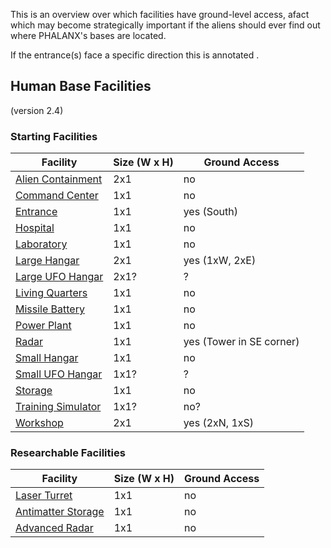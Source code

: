 This is an overview over which facilities have ground-level access,
afact which may become strategically important if the aliens should ever
find out where PHALANX's bases are located.

If the entrance(s) face a specific direction this is annotated .

## Human Base Facilities

(version 2.4)

### Starting Facilities

| Facility                                                                   | Size (W x H) | Ground Access            |
|----------------------------------------------------------------------------|--------------|--------------------------|
| [Alien Containment](Base_Facilities/Alien_Containment_Facility "wikilink") | 2x1          | no                       |
| [Command Center](Base_Facilities/Command_Center "wikilink")                | 1x1          | no                       |
| [Entrance](Base_Facilities/Entrance "wikilink")                            | 1x1          | yes (South)              |
| [Hospital](Base_Facilities/Hospital "wikilink")                            | 1x1          | no                       |
| [Laboratory](Base_Facilities/Laboratory "wikilink")                        | 1x1          | no                       |
| [Large Hangar](Base_Facilities/Large_Hangar "wikilink")                    | 2x1          | yes (1xW, 2xE)           |
| [Large UFO Hangar](Base_Facilities/Large_UFO_Hangar "wikilink")            | 2x1?         | ?                        |
| [Living Quarters](Base_Facilities/Living_Quarters "wikilink")              | 1x1          | no                       |
| [Missile Battery](Base_Facilities/Missile_Battery "wikilink")              | 1x1          | no                       |
| [Power Plant](Base_Facilities/Power_Plant "wikilink")                      | 1x1          | no                       |
| [Radar](Base_Facilities/Radar "wikilink")                                  | 1x1          | yes (Tower in SE corner) |
| [Small Hangar](Base_Facilities/Small_Hangar "wikilink")                    | 1x1          | no                       |
| [Small UFO Hangar](Base_Facilities/Small_UFO_Hangar "wikilink")            | 1x1?         | ?                        |
| [Storage](Base_Facilities/Storage "wikilink")                              | 1x1          | no                       |
| [Training Simulator](Base_Facilities/Training_Simulator "wikilink")        | 1x1?         | no?                      |
| [Workshop](Base_Facilities/Workshop "wikilink")                            | 2x1          | yes (2xN, 1xS)           |

### Researchable Facilities

| Facility                                                             | Size (W x H) | Ground Access |
|----------------------------------------------------------------------|--------------|---------------|
| [Laser Turret](Base_Facilities/Base-Defence_Laser_Turret "wikilink") | 1x1          | no            |
| [Antimatter Storage](Base_Facilities/Antimatter_Storage "wikilink")  | 1x1          | no            |
| [Advanced Radar](Base_Facilities/Advanced_Radar_Facility "wikilink") | 1x1          | no            |